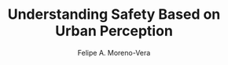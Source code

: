 ---
paperId: 22
author: Felipe A. Moreno-Vera
publicationauthor: Moreno-Vera, F. A.
title: Understanding Safety Based on Urban Perception
pdf: Poster_Moreno-Vera_Felipe.pdf
poster: --
alt: --
type: Poster
topic: Computer Vision
link: https://research.latinxinai.org/papers/neurips/2019/pdf/Poster_Moreno-Vera_Felipe.pdf
conference: neurips
year: 2019
tags: neurips-2019
location: Vancouver, Canada
---